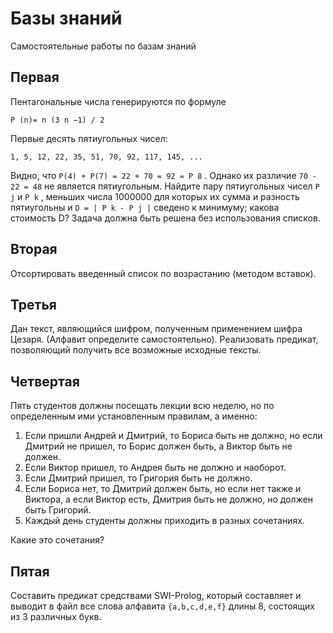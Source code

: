 # Базы знаний
Самостоятельные работы по базам знаний

## Первая
Пентагональные числа генерируются по формуле

`P (n)= n (3 n −1) / 2` 

Первые десять пятиугольных чисел:

`1, 5, 12, 22, 35, 51, 70, 92, 117, 145, ...`

Видно, что `P(4) + P(7) = 22 + 70 = 92 = P 8` . Однако их различие `70 - 22 = 48` не является пятиугольным. Найдите пару пятиугольных чисел `P j` и `P k` ,
меньших числа 1000000 для которых их сумма и разность пятиугольны и `D = | P k - P j |` сведено к минимуму; какова стоимость D?
Задача должна быть решена без использования списков.

## Вторая
Отсортировать введенный список по возрастанию (методом вставок).

## Третья
Дан текст, являющийся шифром, полученным применением шифра
Цезаря. (Алфавит определите самостоятельно). Реализовать предикат,
позволяющий получить все возможные исходные тексты.

## Четвертая
Пять студентов должны посещать лекции всю неделю, но по определенным ими установленным правилам, а именно:

1. Если пришли Андрей и Дмитрий, то Бориса быть не должно, но если
Дмитрий не пришел, то Борис должен быть, а Виктор быть не должен.
2. Если Виктор пришел, то Андрея быть не должно и наоборот.
3. Если Дмитрий пришел, то Григория быть не должно.
4. Если Бориса нет, то Дмитрий должен быть, но если нет также и Виктора, а
если Виктор есть, Дмитрия быть не должно, но должен быть Григорий.
5. Каждый день студенты должны приходить в разных сочетаниях. 

Какие это сочетания?

## Пятая

Составить предикат средствами SWI-Prolog, который составляет и
выводит в файл все слова алфавита `{a,b,c,d,e,f}` длины 8, состоящих из 3
различных букв.
